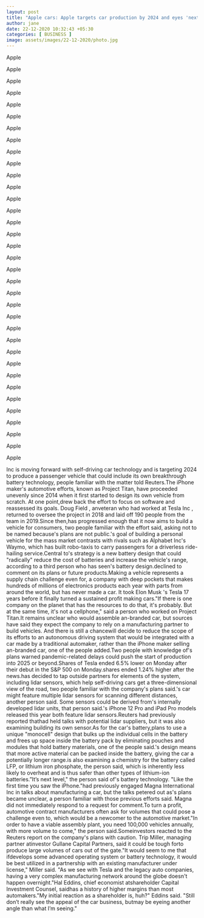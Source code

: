 ```yaml
---
layout: post
title: "Apple cars: Apple targets car production by 2024 and eyes 'next level' battery technology: Sources"
author: jane 
date: 22-12-2020 10:32:43 +05:30 
categories: [ BUSINESS ] 
image: assets/images/22-12-2020/photo.jpg
---
```

Apple

Apple

Apple

Apple

Apple

Apple

Apple

Apple

Apple

Apple

Apple

Apple

Apple

Apple

Apple

Apple

Apple

Apple

Apple

Apple

Apple

Apple

Apple

Apple

Apple

Apple

Apple

Apple

Apple

Apple

Apple

Apple

Apple

Apple

Apple

Inc is moving forward with self-driving car technology and is targeting 2024 to produce a passenger vehicle that could include its own breakthrough battery technology, people familiar with the matter told Reuters.The iPhone maker's automotive efforts, known as Project Titan, have proceeded unevenly since 2014 when it first started to design its own vehicle from scratch. At one point,drew back the effort to focus on software and reassessed its goals. Doug Field , anveteran who had worked at Tesla Inc , returned to oversee the project in 2018 and laid off 190 people from the team in 2019.Since then,has progressed enough that it now aims to build a vehicle for consumers, two people familiar with the effort said, asking not to be named because's plans are not public.'s goal of building a personal vehicle for the mass market contrasts with rivals such as Alphabet Inc's Waymo, which has built robo-taxis to carry passengers for a driverless ride-hailing service.Central to's strategy is a new battery design that could "radically" reduce the cost of batteries and increase the vehicle's range, according to a third person who has seen's battery design.declined to comment on its plans or future products.Making a vehicle represents a supply chain challenge even for, a company with deep pockets that makes hundreds of millions of electronics products each year with parts from around the world, but has never made a car. It took Elon Musk 's Tesla 17 years before it finally turned a sustained profit making cars."If there is one company on the planet that has the resources to do that, it's probably. But at the same time, it's not a cellphone," said a person who worked on Project Titan.It remains unclear who would assemble an-branded car, but sources have said they expect the company to rely on a manufacturing partner to build vehicles. And there is still a chancewill decide to reduce the scope of its efforts to an autonomous driving system that would be integrated with a car made by a traditional automaker, rather than the iPhone maker selling an-branded car, one of the people added.Two people with knowledge of's plans warned pandemic-related delays could push the start of production into 2025 or beyond.Shares of Tesla ended 6.5% lower on Monday after their debut in the S&P 500 on Monday.shares ended 1.24% higher after the news.has decided to tap outside partners for elements of the system, including lidar sensors, which help self-driving cars get a three-dimensional view of the road, two people familiar with the company's plans said.'s car might feature multiple lidar sensors for scanning different distances, another person said. Some sensors could be derived from's internally developed lidar units, that person said.'s iPhone 12 Pro and iPad Pro models released this year both feature lidar sensors.Reuters had previously reported thathad held talks with potential lidar suppliers, but it was also examining building its own sensor.As for the car's battery,plans to use a unique "monocell" design that bulks up the individual cells in the battery and frees up space inside the battery pack by eliminating pouches and modules that hold battery materials, one of the people said.'s design means that more active material can be packed inside the battery, giving the car a potentially longer range.is also examining a chemistry for the battery called LFP, or lithium iron phosphate, the person said, which is inherently less likely to overheat and is thus safer than other types of lithium-ion batteries.”It’s next level," the person said of's battery technology. "Like the first time you saw the iPhone."had previously engaged Magna International Inc in talks about manufacturing a car, but the talks petered out as's plans became unclear, a person familiar with those previous efforts said. Magna did not immediately respond to a request for comment.To turn a profit, automotive contract manufacturers often ask for volumes that could pose a challenge even to, which would be a newcomer to the automotive market."In order to have a viable assembly plant, you need 100,000 vehicles annually, with more volume to come," the person said.Someinvestors reacted to the Reuters report on the company's plans with caution. Trip Miller, managing partner atinvestor Gullane Capital Partners, said it could be tough forto produce large volumes of cars out of the gate."It would seem to me that ifdevelops some advanced operating system or battery technology, it would be best utilized in a partnership with an existing manufacturer under license," Miller said. "As we see with Tesla and the legacy auto companies, having a very complex manufacturing network around the globe doesn't happen overnight."Hal Eddins, chief economist atshareholder Capital Investment Counsel, saidhas a history of higher margins than most automakers."My initial reaction as a shareholder is, huh?" Eddins said. "Still don’t really see the appeal of the car business, butmay be eyeing another angle than what I’m seeing."
